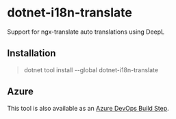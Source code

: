 # dotnet-i18n-translate
Support for ngx-translate auto translations using DeepL

## Installation

> dotnet tool install --global dotnet-i18n-translate

## Azure

This tool is also available as an [Azure DevOps Build Step](https://marketplace.visualstudio.com/items?itemName=StevenThuriot.i18ntranslate).
